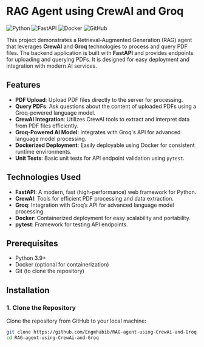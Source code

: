 # RAG Agent using CrewAI and Groq

![Python](https://img.shields.io/badge/Python-3.9%2B-blue)
![FastAPI](https://img.shields.io/badge/FastAPI-0.95.2-green)
![Docker](https://img.shields.io/badge/Docker-Supported-blue)
![GitHub](https://img.shields.io/github/license/Engmhabib/RAG-agent-using-CrewAi-and-Groq)

This project demonstrates a Retrieval-Augmented Generation (RAG) agent that leverages **CrewAI** and **Groq** technologies to process and query PDF files. The backend application is built with **FastAPI** and provides endpoints for uploading and querying PDFs. It is designed for easy deployment and integration with modern AI services.

## Features

- **PDF Upload**: Upload PDF files directly to the server for processing.
- **Query PDFs**: Ask questions about the content of uploaded PDFs using a Groq-powered language model.
- **CrewAI Integration**: Utilizes CrewAI tools to extract and interpret data from PDF files efficiently.
- **Groq-Powered AI Model**: Integrates with Groq's API for advanced language model processing.
- **Dockerized Deployment**: Easily deployable using Docker for consistent runtime environments.
- **Unit Tests**: Basic unit tests for API endpoint validation using `pytest`.

## Technologies Used

- **FastAPI**: A modern, fast (high-performance) web framework for Python.
- **CrewAI**: Tools for efficient PDF processing and data extraction.
- **Groq**: Integration with Groq’s API for advanced language model processing.
- **Docker**: Containerized deployment for easy scalability and portability.
- **pytest**: Framework for testing API endpoints.

## Prerequisites

- Python 3.9+
- Docker (optional for containerization)
- Git (to clone the repository)

## Installation

### 1. Clone the Repository

Clone the repository from GitHub to your local machine:

```bash
git clone https://github.com/Engmhabib/RAG-agent-using-CrewAi-and-Groq.git
cd RAG-agent-using-CrewAi-and-Groq
